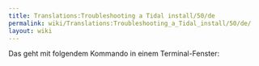 ```yaml
---
title: Translations:Troubleshooting a Tidal install/50/de
permalink: wiki/Translations:Troubleshooting_a_Tidal_install/50/de/
layout: wiki
---
```


Das geht mit folgendem Kommando in einem Terminal-Fenster:
